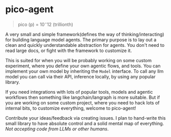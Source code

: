 # pico-agent

> pico (p) = $10^-12$ (trillionth)

A very small and simple framework(defines the way of thinking/interacting) for building language model agents.
The primary purpose is to lay out a clean and quickly understandable abstraction for agents. You don't need to read large docs, or fight with the framework to customize it.

This is suited for when you will be probably working on some custom experiment, where you define your own agentic flows, and tools. You can implement your own model by inheriting the `Model` interface. To call any llm model you can call via their API, inference locally, by using any popular library.


If you need integrations with lots of popular tools, models and agentic workflows then something like langchain/langraph is more suitable. But if you are working on some custom project, where you need to hack lots of internal bits, to customize everything, welcome to pico-agent!

Contribute your ideas/feedback via creating issues. I plan to hand-write this small library to have absolute control and a solid mental map of everything. _Not accepting code from LLMs or other humans_.

